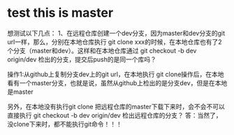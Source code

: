 # test this is master
想测试以下几点：
1、在远程仓库创建一个dev分支，因为master和dev分支的git url一样，那么，分别在本地仓库执行 git clone xxx的时候，在本地仓库也有了2个分支（master和dev）。这样和在本地仓库通过 git checkout -b dev origin/dev
检出的分支，提交后push的是同一个库吗？

操作1:从github上复制分支dev上的git url，在本地执行 git clone操作后，在本地看有一个master分支，也就是说，虽然从github上检出的是分支dev，但是在本地是master

另外，在本地没有执行git clone 把远程仓库的master下载下来时，会不会不可以直接执行 git checkout -b dev origin/dev 检出远程仓库的分支？
答：当然了，没clone下来时，都不能执行git命令！！！

